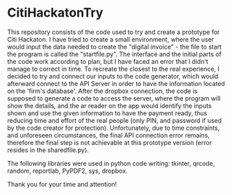 # CitiHackatonTry
This repository consists of the code used to try and create a prototype for Citi Hackaton.
I have tried to create a small environment, where the user would input the data needed to create the "digital invoice" - the file to start the program is called the "startfile.py".
The interface and the initial parts of the code work according to plan, but I have faced an error that I didn't manage to correct in time.
To recreate the closest to the real experience, I decided to try and connect our inputs to the code generator, which would afterward connect to the API Server in order to have the information located on the 'firm's database'. After the dropbox connection, the code is supposed to generate a code to access the server, where the program will show the details, and the ar reader on the app would identify the inputs shown and use the given information to have the payment ready, thus reducing time and effort of the real people (only PIN, and password if used by the code creator for protection).
Unfortunately, due to time constraints, and unforeseen circumstances, the final API connection error remains, therefore the final step is not achievable at this prototype version (error resides in the sharedfile.py).

The following libraries were used in python code writing: tkinter, qrcode, random, reportlab, PyPDF2, sys, dropbox.

Thank you for your time and attention!
